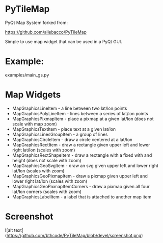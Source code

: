 # PyTileMap

PyQt Map System forked from:

https://github.com/allebacco/PyTileMap

Simple to use map widget that can be used in a PyQt GUI.

# Example:

examples/main_gs.py

# Map Widgets

- MapGraphicsLineItem - a line between two lat/lon points
- MapGraphicsPolyLineItem - lines between a series of lat/lon points
- MapGraphicsPixmapItem - place a pixmap at a given lat/lon (does not scale with map zoom)
- MapGraphicsTextItem - place text at a given lat/lon
- MapGraphicsLinesGroupItem - a group of lines
- MapGraphicsCircleItem - draw a circle centered at a lat/lon
- MapGraphicsRectItem - draw a rectangle given upper left and lower right lat/lon  (scales with zoom)
- MapGraphicsRectShapeItem - draw a rectangle with a fixed with and height (does not scale with zoom)
- MapGraphicsGeoSvgItem - draw an svg given upper left and lower right lat/lon (scales with zoom)
- MapGraphicsGeoPixmapItem - draw a pixmap given upper left and lower right lat/lon (scales with zoom)
- MapGraphicsGeoPixmapItemCorners - draw a pixmap given all four lat/lon corners (scales with zoom)
- MapGraphicsLabelItem - a label that is attached to another map item

# Screenshot
![alt text] (https://github.com/bthcode/PyTileMap/blob/devel/screenshot.png)
